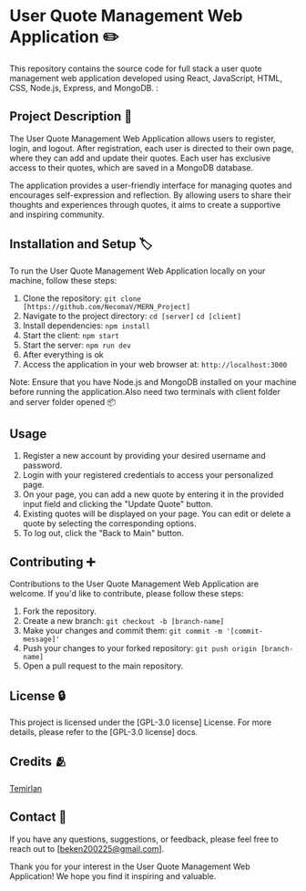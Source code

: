 # User Quote Management Web Application ✏️ 

This repository contains the source code for full stack a user quote management web application developed using React, JavaScript, HTML, CSS, Node.js, Express, and MongoDB. :

## Project Description 📝
The User Quote Management Web Application allows users to register, login, and logout. After registration, each user is directed to their own page, where they can add and update their quotes. Each user has exclusive access to their quotes, which are saved in a MongoDB database.

The application provides a user-friendly interface for managing quotes and encourages self-expression and reflection. By allowing users to share their thoughts and experiences through quotes, it aims to create a supportive and inspiring community.

## Installation and Setup 🏷️
To run the User Quote Management Web Application locally on your machine, follow these steps:

1. Clone the repository: `git clone [https://github.com/NecomaV/MERN_Project]`
2. Navigate to the project directory: `cd [server]` `cd [client]`
3. Install dependencies: `npm install`
4. Start the client: `npm start`
5. Start the server: `npm run dev`
6. After everything is ok
7. Access the application in your web browser at: `http://localhost:3000`

Note: Ensure that you have Node.js and MongoDB installed on your machine before running the application.Also need two terminals with client folder and server folder opened 📦

## Usage
1. Register a new account by providing your desired username and password.
2. Login with your registered credentials to access your personalized page.
3. On your page, you can add a new quote by entering it in the provided input field and clicking the "Update Quote" button.
4. Existing quotes will be displayed on your page. You can edit or delete a quote by selecting the corresponding options.
5. To log out, click the "Back to Main" button.

## Contributing ➕
Contributions to the User Quote Management Web Application are welcome. If you'd like to contribute, please follow these steps:

1. Fork the repository.
2. Create a new branch: `git checkout -b [branch-name]`
3. Make your changes and commit them: `git commit -m '[commit-message]'`
4. Push your changes to your forked repository: `git push origin [branch-name]`
5. Open a pull request to the main repository.

## License 🔒
This project is licensed under the [GPL-3.0 license] License. For more details, please refer to the [GPL-3.0 license] docs.

## Credits 🫂
[Temirlan](https://github.com/NecomaV) 

## Contact 📧
If you have any questions, suggestions, or feedback, please feel free to reach out to [beken200225@gmail.com].

Thank you for your interest in the User Quote Management Web Application! We hope you find it inspiring and valuable.
